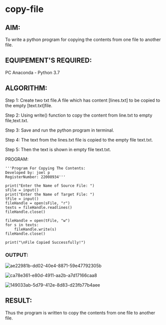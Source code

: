 # copy-file
## AIM:
To write a python program for copying the contents from one file to another file.
## EQUIPEMENT'S REQUIRED: 
PC
Anaconda - Python 3.7
## ALGORITHM: 
Step 1: Create two txt file.A file which has content [lines.txt] to be copied to the empty [text.txt]file.

Step 2: Using write() function to copy the content from line.txt to empty file,text.txt.

Step 3: Save and run the python program in terminal.

Step 4: The text from the lines.txt file is copied to the empty file text.txt.

Step 5: Then the text is shown in empty file text.txt.

PROGRAM:
```
'''Program For Copying The Contents:
Developed by: joel p
RegisterNumber: 22008934'''

print("Enter the Name of Source File: ")
sFile = input()
print("Enter the Name of Target File: ")
tFile = input()
fileHandle = open(sFile, "r")
texts = fileHandle.readlines()
fileHandle.close()

fileHandle = open(tFile, "w")
for s in texts:
    fileHandle.write(s)
fileHandle.close()

print("\nFile Copied Successfully!")
```

### OUTPUT:
![ae22981b-dd02-40e4-8871-59e47792305b](https://user-images.githubusercontent.com/118626456/214859929-a7677e7d-44c8-4cd6-9983-ef5ea90e2cb5.jpg)

![ca78e361-e80d-4911-aa2b-a7d17166caa8](https://user-images.githubusercontent.com/118626456/214859942-94a0bab3-b27d-4392-8b68-4323611e54ee.jpg)

![149033ab-5d79-412e-8d83-d23fb77b4aee](https://user-images.githubusercontent.com/118626456/214859952-b9a492c7-988f-4820-b119-40dad311c7ce.jpg)



## RESULT:
Thus the program is written to copy the contents from one file to another file.
